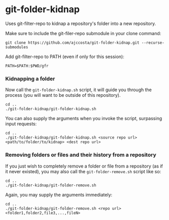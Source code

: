 # git-folder-kidnap
Uses git-filter-repo to kidnap a repository's folder into a new repository. 

Make sure to include the git-filer-repo submodule in your clone command:
```
git clone https://github.com/ajccosta/git-folder-kidnap.git --recurse-submodules
```

Add git-filter-repo to PATH (even if only for this session):
```
PATH=$PATH:$PWD/gfr
```

### Kidnapping a folder
Now call the `git-folder-kidnap.sh` script, it will guide you through the process (you will want to be outside of this repository).
```
cd ..
./git-folder-kidnap/git-folder-kidnap.sh
```

You can also supply the arguments when you invoke the script, surpassing input requests:
```
cd ..
./git-folder-kidnap/git-folder-kidnap.sh <source repo url> <path/to/folder/to/kidnap> <dest repo url>
```

### Removing folders or files and their history from a repository
If you just wish to completely remove a folder or file from a repository (as if it never existed), you may also call the `git-folder-remove.sh` script like so:
```
cd ..
./git-folder-kidnap/git-folder-remove.sh
```

Again, you may supply the arguments immediately:
```
cd ..
./git-folder-kidnap/git-folder-remove.sh <repo url> <folder1,folder2,file3,...,fileN>
```
